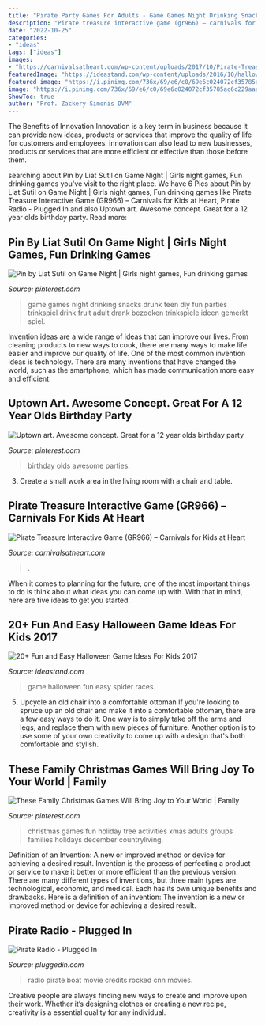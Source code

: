 ```yaml
---
title: "Pirate Party Games For Adults - Game Games Night Drinking Snacks Drunk Teen Diy Fun Parties Trinkspiel Drink Fruit Adult Drank Bezoeken Trinkspiele Ideen Gemerkt Spiel"
description: "Pirate treasure interactive game (gr966) – carnivals for kids at heart"
date: "2022-10-25"
categories:
- "ideas"
tags: ["ideas"]
images:
- "https://carnivalsatheart.com/wp-content/uploads/2017/10/Pirate-Treasure-4_preview-562x402.jpeg"
featuredImage: "https://ideastand.com/wp-content/uploads/2016/10/halloween-game-ideas-for-kids/8-halloween-game-ideas-for-kids.jpg"
featured_image: "https://i.pinimg.com/736x/69/e6/c0/69e6c024072cf35785ac6c229aaa7edd.jpg"
image: "https://i.pinimg.com/736x/69/e6/c0/69e6c024072cf35785ac6c229aaa7edd.jpg"
ShowToc: true
author: "Prof. Zackery Simonis DVM"
---
```



The Benefits of Innovation
Innovation is a key term in business because it can provide new ideas, products or services that improve the quality of life for customers and employees. innovation can also lead to new businesses, products or services that are more efficient or effective than those before them.

	

		
searching about Pin by Liat Sutil on Game Night | Girls night games, Fun drinking games you've visit to the right place. We have 6 Pics about Pin by Liat Sutil on Game Night | Girls night games, Fun drinking games like Pirate Treasure Interactive Game (GR966) – Carnivals for Kids at Heart, Pirate Radio - Plugged In and also Uptown art. Awesome concept. Great for a 12 year olds birthday party. Read more:
		
    
## Pin By Liat Sutil On Game Night | Girls Night Games, Fun Drinking Games

<img loading=lazy src="https://i.pinimg.com/736x/69/e6/c0/69e6c024072cf35785ac6c229aaa7edd.jpg" onerror="this.onerror=null;this.src='https://tse2.mm.bing.net/th?id=OIP.hN1jRhZvN1-nALr-2yB18gHaJ4&amp;pid=15.1';" alt="Pin by Liat Sutil on Game Night | Girls night games, Fun drinking games">

_Source: pinterest.com_

>game games night drinking snacks drunk teen diy fun parties trinkspiel drink fruit adult drank bezoeken trinkspiele ideen gemerkt spiel. 

	

Invention ideas are a wide range of ideas that can improve our lives. From cleaning products to new ways to cook, there are many ways to make life easier and improve our quality of life. One of the most common invention ideas is technology. There are many inventions that have changed the world, such as the smartphone, which has made communication more easy and efficient.

    
## Uptown Art. Awesome Concept. Great For A 12 Year Olds Birthday Party

<img loading=lazy src="https://i.pinimg.com/736x/b1/a2/9c/b1a29ca2ccad8c50912290a8965ad6cc--th-birthday-birthday-parties.jpg" onerror="this.onerror=null;this.src='https://tse1.mm.bing.net/th?id=OIP.k-9CxeazjRnGlckCaiVcuAHaJ6&amp;pid=15.1';" alt="Uptown art. Awesome concept. Great for a 12 year olds birthday party">

_Source: pinterest.com_

>birthday olds awesome parties. 

	

3. Create a small work area in the living room with a chair and table. 

    
## Pirate Treasure Interactive Game (GR966) – Carnivals For Kids At Heart

<img loading=lazy src="https://carnivalsatheart.com/wp-content/uploads/2017/10/Pirate-Treasure-4_preview-562x402.jpeg" onerror="this.onerror=null;this.src='https://tse4.mm.bing.net/th?id=OIP.WxzabV8FE2lng2AfHonWAgHaFT&amp;pid=15.1';" alt="Pirate Treasure Interactive Game (GR966) – Carnivals for Kids at Heart">

_Source: carnivalsatheart.com_

>. 

	

When it comes to planning for the future, one of the most important things to do is think about what ideas you can come up with. With that in mind, here are five ideas to get you started. 

    
## 20+ Fun And Easy Halloween Game Ideas For Kids 2017

<img loading=lazy src="https://ideastand.com/wp-content/uploads/2016/10/halloween-game-ideas-for-kids/8-halloween-game-ideas-for-kids.jpg" onerror="this.onerror=null;this.src='https://tse2.mm.bing.net/th?id=OIP.RPiQHDhO_mHl3GRWUQx-PwHaJ4&amp;pid=15.1';" alt="20+ Fun and Easy Halloween Game Ideas For Kids 2017">

_Source: ideastand.com_

>game halloween fun easy spider races. 

	

5. Upcycle an old chair into a comfortable ottoman
If you're looking to spruce up an old chair and make it into a comfortable ottoman, there are a few easy ways to do it. One way is to simply take off the arms and legs, and replace them with new pieces of furniture. Another option is to use some of your own creativity to come up with a design that's both comfortable and stylish.

    
## These Family Christmas Games Will Bring Joy To Your World | Family

<img loading=lazy src="https://i.pinimg.com/736x/28/96/dd/2896dd920c626769600c0648d318e6d1.jpg" onerror="this.onerror=null;this.src='https://tse4.mm.bing.net/th?id=OIP.IxSSK5J_lQbQdZuPcfpFlgHaLH&amp;pid=15.1';" alt="These Family Christmas Games Will Bring Joy to Your World | Family">

_Source: pinterest.com_

>christmas games fun holiday tree activities xmas adults groups families holidays december countryliving. 

	

Definition of an Invention: A new or improved method or device for achieving a desired result.
Invention is the process of perfecting a product or service to make it better or more efficient than the previous version. There are many different types of inventions, but three main types are technological, economic, and medical. Each has its own unique benefits and drawbacks. Here is a definition of an invention: 
The invention is a new or improved method or device for achieving a desired result.

    
## Pirate Radio - Plugged In

<img loading=lazy src="https://www.pluggedin.com/wp-content/uploads/2019/12/pirate-radio-1024x576.jpg" onerror="this.onerror=null;this.src='https://tse4.mm.bing.net/th?id=OIP.b_X6_hbAJzygaWWV1zxAFgHaEK&amp;pid=15.1';" alt="Pirate Radio - Plugged In">

_Source: pluggedin.com_

>radio pirate boat movie credits rocked cnn movies. 

	

Creative people are always finding new ways to create and improve upon their work. Whether it’s designing clothes or creating a new recipe, creativity is a essential quality for any individual.

